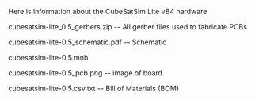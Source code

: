 Here is information about the CubeSatSim Lite vB4 hardware

cubesatsim-lite_0.5_gerbers.zip -- All gerber files used to fabricate PCBs

cubesatsim-lite-0.5_schematic.pdf -- Schematic

cubesatsim-lite-0.5.mnb

cubesatsim-lite-0.5_pcb.png -- image of board

cubesatsim-lite-0.5.csv.txt -- Bill of Materials (BOM)
